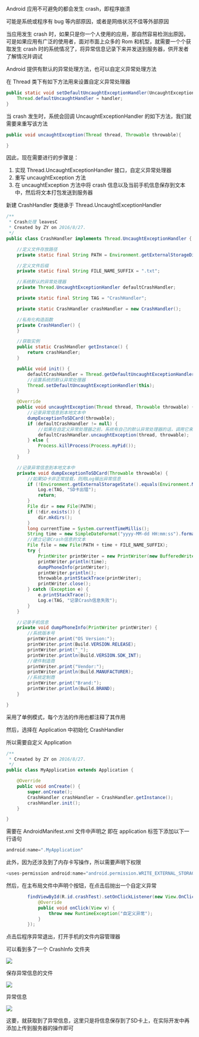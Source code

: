 Android 应用不可避免的都会发生 crash，即程序崩溃

可能是系统或程序有 bug 等内部原因，或者是网络状况不佳等外部原因

当应用发生 crash 时，如果只是你一个人使用的应用，那自然容易检测出原因，可是如果应用有广泛的使用者，面对市面上众多的 Rom 和机型，就需要一个个获取发生 crash 时的系统情况了，将异常信息记录下来并发送到服务器，供开发者了解情况并调试

Android 提供有默认的异常处理方法，也可以自定义异常处理方法

在 Thread 类下有如下方法用来设置自定义异常处理器

```java
public static void setDefaultUncaughtExceptionHandler(UncaughtExceptionHandler handler) {
    Thread.defaultUncaughtHandler = handler;
}
```

当 crash 发生时，系统会回调 UncaughtExceptionHandler 的如下方法，我们就需要来重写该方法

```java
public void uncaughtException(Thread thread, Throwable throwable){

}
```

因此，现在需要进行的步骤是：

1. 实现 Thread.UncaughtExceptionHandler 接口，自定义异常处理器
2. 重写 uncaughtException 方法
3. 在 uncaughtException 方法中将 crash 信息以及当前手机信息保存到文本中，然后将文本打包发送到服务器

新建 CrashHandler 类继承于 Thread.UncaughtExceptionHandler

```java
/**
 * Crash处理 leavesC
 * Created by ZY on 2016/8/27.
 */
public class CrashHandler implements Thread.UncaughtExceptionHandler {

    //定义文件存放路径
    private static final String PATH = Environment.getExternalStorageDirectory().getPath() + "/CrashInfo/";

    //定义文件后缀
    private static final String FILE_NAME_SUFFIX = ".txt";

    //系统默认的异常处理器
    private Thread.UncaughtExceptionHandler defaultCrashHandler;

    private static final String TAG = "CrashHandler";

    private static CrashHandler crashHandler = new CrashHandler();

    //私有化构造函数
    private CrashHandler() {
    }

    //获取实例
    public static CrashHandler getInstance() {
        return crashHandler;
    }

    public void init() {
        defaultCrashHandler = Thread.getDefaultUncaughtExceptionHandler();
        //设置系统的默认异常处理器
        Thread.setDefaultUncaughtExceptionHandler(this);
    }

    @Override
    public void uncaughtException(Thread thread, Throwable throwable) {
        //记录异常信息到本地文本中
        dumpExceptionToSDCard(throwable);
        if (defaultCrashHandler != null) {
            //如果在自定义异常处理器之前，系统有自己的默认异常处理器的话，调用它来处理异常信息
            defaultCrashHandler.uncaughtException(thread, throwable);
        } else {
            Process.killProcess(Process.myPid());
        }
    }

    //记录异常信息到本地文本中
    private void dumpExceptionToSDCard(Throwable throwable) {
        //如果SD卡非正常挂载，则用Log输出异常信息
        if (!Environment.getExternalStorageState().equals(Environment.MEDIA_MOUNTED)) {
            Log.e(TAG, "SD卡出错");
            return;
        }
        File dir = new File(PATH);
        if (!dir.exists()) {
            dir.mkdirs();
        }
        long currentTime = System.currentTimeMillis();
        String time = new SimpleDateFormat("yyyy-MM-dd HH:mm:ss").format(new Date(currentTime));
        //建立记录Crash信息的文本
        File file = new File(PATH + time + FILE_NAME_SUFFIX);
        try {
            PrintWriter printWriter = new PrintWriter(new BufferedWriter(new FileWriter(file)));
            printWriter.println(time);
            dumpPhoneInfo(printWriter);
            printWriter.println();
            throwable.printStackTrace(printWriter);
            printWriter.close();
        } catch (Exception e) {
            e.printStackTrace();
            Log.e(TAG, "记录Crash信息失败");
        }
    }

    //记录手机信息
    private void dumpPhoneInfo(PrintWriter printWriter) {
        //系统版本号
        printWriter.print("OS Version:");
        printWriter.print(Build.VERSION.RELEASE);
        printWriter.print("_");
        printWriter.println(Build.VERSION.SDK_INT);
        //硬件制造商
        printWriter.print("Vendor:");
        printWriter.println(Build.MANUFACTURER);
        //系统定制商
        printWriter.print("Brand:");
        printWriter.println(Build.BRAND);
    }

}

```

采用了单例模式，每个方法的作用也都注释了其作用

然后，选择在 Application 中初始化 CrashHandler

所以需要自定义 Application

```java
/**
 * Created by ZY on 2016/8/27.
 */
public class MyApplication extends Application {

    @Override
    public void onCreate() {
        super.onCreate();
        CrashHandler crashHandler = CrashHandler.getInstance();
        crashHandler.init();
    }

}
```

需要在 AndroidManifest.xml 文件中声明之
即在 application 标签下添加以下一行语句

```java
android:name=".MyApplication"
```

此外，因为还涉及到了内存卡写操作，所以需要声明下权限

```java
<uses-permission android:name="android.permission.WRITE_EXTERNAL_STORAGE" />
```

然后，在主布局文件中声明个按钮，在点击后抛出一个自定义异常

```java
        findViewById(R.id.crashTest).setOnClickListener(new View.OnClickListener() {
            @Override
            public void onClick(View v) {
                throw new RuntimeException("自定义异常");
            }
        });
```

点击后程序异常退出，打开手机的文件内容管理器

可以看到多了一个 CrashInfo 文件夹

![](http://upload-images.jianshu.io/upload_images/2552605-2986c9e9e273a543?imageMogr2/auto-orient/strip%7CimageView2/2/w/1240)

保存异常信息的文件

![](http://upload-images.jianshu.io/upload_images/2552605-fbb4ed4b1154c67e?imageMogr2/auto-orient/strip%7CimageView2/2/w/1240)

异常信息

![](http://upload-images.jianshu.io/upload_images/2552605-b8bc98f98ad5c67c?imageMogr2/auto-orient/strip%7CimageView2/2/w/1240)

这要，就获取到了异常信息，这里只是将信息保存到了SD卡上，在实际开发中再添加上传到服务器的操作即可